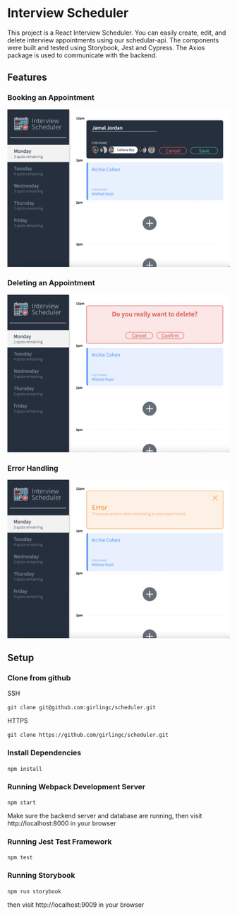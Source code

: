 # Interview Scheduler

This project is a React Interview Scheduler. You can easily create, edit, and delete interview appointments using our schedular-api. The components were built and tested using Storybook, Jest and Cypress. The Axios package is used to communicate with the backend.

## Features

### Booking an Appointment
!["Screenshot of Booking Appointment](https://github.com/girlingc/scheduler/blob/master/docs/Booking_Appointment.png?raw=true)

### Deleting an Appointment
!["Screenshot of Delete Appointment](https://github.com/girlingc/scheduler/blob/master/docs/Deleting_Appointment.png?raw=true)

### Error Handling
!["Screenshot of Error Handling](https://github.com/girlingc/scheduler/blob/master/docs/Error_Handling.png?raw=true)

## Setup
### Clone from github
SSH

`git clone git@github.com:girlingc/scheduler.git`

HTTPS

`git clone https://github.com/girlingc/scheduler.git`


### Install Dependencies

`npm install`

### Running Webpack Development Server
`npm start`

Make sure the backend server and database are running, then visit http://localhost:8000 in your browser

### Running Jest Test Framework
`npm test`

### Running Storybook
`npm run storybook`

then visit http://localhost:9009 in your browser